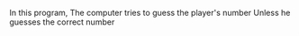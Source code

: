 In this program, The computer tries to guess the player's number 
Unless he guesses the correct number
 
